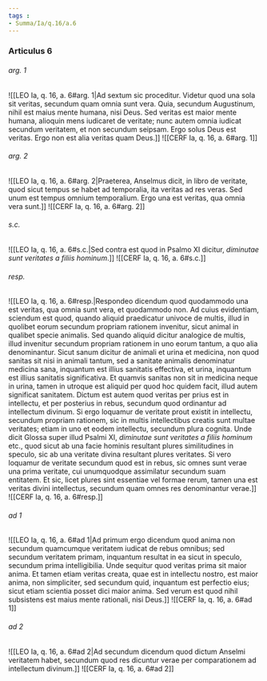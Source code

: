 ```yaml
---
tags : 
- Summa/Ia/q.16/a.6
---
```


### Articulus 6

###### arg. 1
![[LEO Ia, q. 16, a. 6#arg. 1|Ad sextum sic proceditur. Videtur quod una sola sit veritas, secundum quam omnia sunt vera. Quia, secundum Augustinum, nihil est maius mente humana, nisi Deus. Sed veritas est maior mente humana, alioquin mens iudicaret de veritate; nunc autem omnia iudicat secundum veritatem, et non secundum seipsam. Ergo solus Deus est veritas. Ergo non est alia veritas quam Deus.]]
![[CERF Ia, q. 16, a. 6#arg. 1]]

###### arg. 2
![[LEO Ia, q. 16, a. 6#arg. 2|Praeterea, Anselmus dicit, in libro de veritate, quod sicut tempus se habet ad temporalia, ita veritas ad res veras. Sed unum est tempus omnium temporalium. Ergo una est veritas, qua omnia vera sunt.]]
![[CERF Ia, q. 16, a. 6#arg. 2]]

###### s.c.
![[LEO Ia, q. 16, a. 6#s.c.|Sed contra est quod in Psalmo XI dicitur, *diminutae sunt veritates a filiis hominum*.]]
![[CERF Ia, q. 16, a. 6#s.c.]]

###### resp.
![[LEO Ia, q. 16, a. 6#resp.|Respondeo dicendum quod quodammodo una est veritas, qua omnia sunt vera, et quodammodo non. Ad cuius evidentiam, sciendum est quod, quando aliquid praedicatur univoce de multis, illud in quolibet eorum secundum propriam rationem invenitur, sicut animal in qualibet specie animalis. Sed quando aliquid dicitur analogice de multis, illud invenitur secundum propriam rationem in uno eorum tantum, a quo alia denominantur. Sicut sanum dicitur de animali et urina et medicina, non quod sanitas sit nisi in animali tantum, sed a sanitate animalis denominatur medicina sana, inquantum est illius sanitatis effectiva, et urina, inquantum est illius sanitatis significativa. Et quamvis sanitas non sit in medicina neque in urina, tamen in utroque est aliquid per quod hoc quidem facit, illud autem significat sanitatem. Dictum est autem quod veritas per prius est in intellectu, et per posterius in rebus, secundum quod ordinantur ad intellectum divinum. Si ergo loquamur de veritate prout existit in intellectu, secundum propriam rationem, sic in multis intellectibus creatis sunt multae veritates; etiam in uno et eodem intellectu, secundum plura cognita. Unde dicit Glossa super illud Psalmi XI, *diminutae sunt veritates a filiis hominum* etc., quod sicut ab una facie hominis resultant plures similitudines in speculo, sic ab una veritate divina resultant plures veritates. Si vero loquamur de veritate secundum quod est in rebus, sic omnes sunt verae una prima veritate, cui unumquodque assimilatur secundum suam entitatem. Et sic, licet plures sint essentiae vel formae rerum, tamen una est veritas divini intellectus, secundum quam omnes res denominantur verae.]]
![[CERF Ia, q. 16, a. 6#resp.]]

###### ad 1
![[LEO Ia, q. 16, a. 6#ad 1|Ad primum ergo dicendum quod anima non secundum quamcumque veritatem iudicat de rebus omnibus; sed secundum veritatem primam, inquantum resultat in ea sicut in speculo, secundum prima intelligibilia. Unde sequitur quod veritas prima sit maior anima. Et tamen etiam veritas creata, quae est in intellectu nostro, est maior anima, non simpliciter, sed secundum quid, inquantum est perfectio eius; sicut etiam scientia posset dici maior anima. Sed verum est quod nihil subsistens est maius mente rationali, nisi Deus.]]
![[CERF Ia, q. 16, a. 6#ad 1]]

###### ad 2
![[LEO Ia, q. 16, a. 6#ad 2|Ad secundum dicendum quod dictum Anselmi veritatem habet, secundum quod res dicuntur verae per comparationem ad intellectum divinum.]]
![[CERF Ia, q. 16, a. 6#ad 2]]

